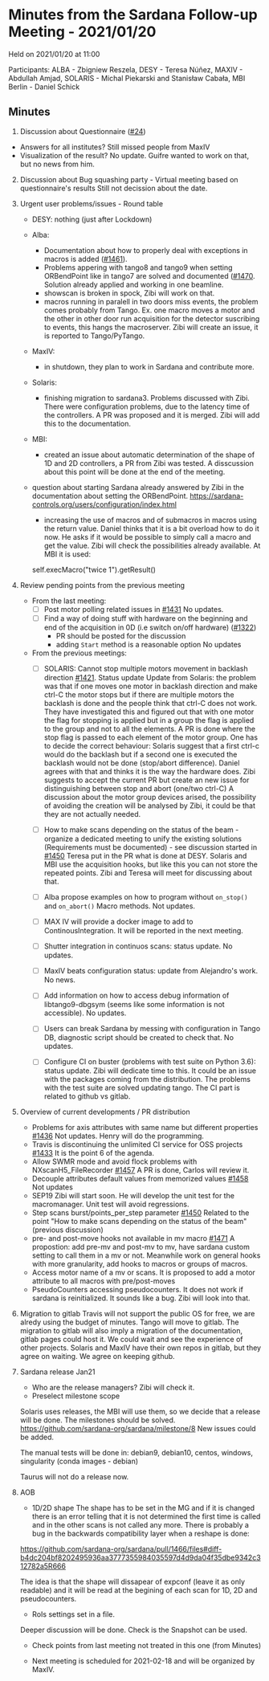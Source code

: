 # Minutes from the Sardana Follow-up Meeting - 2021/01/20

Held on 2021/01/20 at 11:00

Participants: ALBA - Zbigniew Reszela, DESY - Teresa Núñez, MAXIV -  Abdullah Amjad, SOLARIS - Michal Piekarski and Stanisław Cabała, MBI Berlin - Daniel Schick

## Minutes

1. Discussion about Questionnaire ([#24](https://github.com/sardana-org/sardana-followup/issues/24))
  - Answers for all institutes?
    Still missed people from MaxIV
  - Visualization of the result?
    No update. Guifre wanted to work on that, but no news from him.
2. Discussion about Bug squashing party - Virtual meeting based on questionnaire's results
    Still not decission about the date.
3. Urgent user problems/issues - Round table
    - DESY: nothing (just after Lockdown)
    - Alba:
      - Documentation about how to properly deal with exceptions in macros is added ([#1461](https://github.com/sardana-org/sardana/pull/1461)).
      - Problems appering with tango8 and tango9 when setting ORBendPoint like in tango7 are solved
        and documented ([#1470](https://github.com/sardana-org/sardana/pull/1470). Solution already applied
	and working in one beamline.
      - showscan is broken in spock, Zibi will work on that.
      - macros running in paralell in two doors miss events, the problem comes probably from Tango.
        Ex. one macro moves a motor and the other in other door run acquisition for the detector suscribing
	to events, this hangs the macroserver. Zibi will create an issue, it is reported to Tango/PyTango.
   - MaxIV:
       - in shutdown, they plan to work in Sardana and contribute more.
   - Solaris:
        - finishing migration to sardana3. Problems discussed with Zibi. There were configuration
	  problems, due to the latency time of the controllers.
	  A PR was proposed and it is merged. Zibi will add this to the documentation.
   - MBI:
        - created an issue about automatic determination of the shape of 1D and 2D controllers, a PR from
	  Zibi was tested. A disscussion about this point will be done at the end of the meeting.
	- question about starting Sardana already answered by Zibi in the documentation about setting the
	  ORBendPoint.
	  https://sardana-controls.org/users/configuration/index.html
        - increasing the use of macros and of submacros in macros using the return value.
	  Daniel thinks that it is a bit overload how to do it now. He asks if it would be possible to simply call
	  a macro and get the value. Zibi will check the possibilities already available. At MBI it is used:
	   
	  self.execMacro("twice 1").getResult()

	  
4. Review pending points from the previous meeting
    - From the last meeting:
        - [ ] Post motor polling related issues in [#1431](https://github.com/sardana-org/sardana/issues/1431)
	      No updates.
        - [ ] Find a way of doing stuff with hardware on the beginning and end of the acquisition in 0D (i.e switch on/off hardware) ([#1322](https://github.com/sardana-org/sardana/issues/1322))
            - PR should be posted for the discussion
            - adding `Start` method is a reasonable option
	      No updates
    - From the previous meetings:
        - [ ] SOLARIS: Cannot stop multiple motors movement in backlash direction [#1421](https://github.com/sardana-org/sardana/issues/1421). Status update
	      Update from Solaris: the problem was that if one moves one motor in backlash direction and make ctrl-C the motor stops
	      but if there are multiple motors the backlash is done and the people think that ctrl-C does not work.
	      They have investigated this and figured out that with one motor the flag for stopping is applied but in a group the flag is
	      applied to the group and not to all the elements. A PR is done where the stop flag is passed to each element of
	      the motor group. One has to decide the correct behaviour: Solaris suggest that a first ctrl-c would do the backlash
	      but if a second one is executed the backlash would not be done (stop/abort difference).
	      Daniel agrees with that and thinks it is the way the hardware does.
	      Zibi suggests to accept the current PR but create an new issue for distinguishing between stop and abort
	      (one/two ctrl-C)
	      A discussion about the motor group devices arised, the possibility of avoiding the creation will be analysed by
	      Zibi, it could be that they are not actually needed.
        - [ ] How to make scans depending on the status of the beam - organize a dedicated meeting to unify the existing solutions (Requirements must be documented) - see discussion started in [#1450](https://github.com/sardana-org/sardana/issues/1450)
	      Teresa put in the PR what is done at DESY.
	      Solaris and MBI use the acquisition hooks, but like this you can not store the repeated points.
	      Zibi and Teresa will meet for discussing about that.
	  
        - [ ] Alba propose examples on how to program without `on_stop()` and `on_abort()` Macro methods.
	   Not updates.
        - [ ] MAX IV will provide a docker image to add to ContinousIntegration.
	   It will be reported in the next meeting.
        - [ ] Shutter integration in continuos scans: status update.
	   No updates.
        - [ ] MaxIV beats configuration status: update from  Alejandro's work.
	   No news.
        - [ ] Add information on how to access debug information of libtango9-dbgsym (seems like some information is not accessible).
	   No updates.
        - [ ] Users can break Sardana by messing with configuration in Tango DB, diagnostic script should be created to check that.
	   No updates.
        - [ ] Configure CI on buster (problems with test suite on Python 3.6): status update.
	   Zibi will dedicate time to this. It could be an issue with the packages
	   coming from the distribution. The problems with the test suite are solved updating
	   tango. The CI part is related to github vs gitlab.

5. Overview of current developments / PR distribution
    - Problems for axis attributes with same name but different properties [#1436](https://github.com/sardana-org/sardana/issues/1436)
      Not updates. Henry will do the programming.
    - Travis is discontinuing the unlimited CI service for OSS projects [#1433](https://github.com/sardana-org/sardana/issues/1433)
      It is the point 6 of the agenda.
    - Allow SWMR mode and avoid flock problems with NXscanH5_FileRecorder [#1457](https://github.com/sardana-org/sardana/issues/1457)
      A PR is done, Carlos will review it.
    - Decouple attributes default values from memorized values [#1458](https://github.com/sardana-org/sardana/issues/1458)
      Not updates
    - SEP19
      Zibi will start soon. He will develop the unit test for the macromanager. Unit test will avoid regressions.
    - Step scans burst/points_per_step parameter [#1450](https://github.com/sardana-org/sardana/issues/1450)
      Related to the point "How to make scans depending on the status of the beam" (previous discussion)
    - pre- and post-move hooks not available in mv macro [#1471](https://github.com/sardana-org/sardana/issues/1471)
      A propostion: add pre-mv and post-mv to mv, have sardana custom setting to call them in a mv or not.
      Meanwhile work on general hooks with more granularity, add hooks to macros or groups of macros.
    - Access motor name of a mv or scans.
      It is proposed to add a motor attribute to all macros with pre/post-moves
    - PseudoCounters accessing pseudocounters.
      It does not work if sardana is reinitialized. It sounds like a bug.
      Zibi will look into that.
    
6. Migration to gitlab
    Travis will not support the public OS for free, we are alredy using the budget
    of minutes. Tango will move to gitlab.
    The migration to gitlab will also imply a migration of the documentation, gitlab pages could host it.
    We could wait and see the experience of other projects.
    Solaris and MaxIV have their own repos in gitlab, but they agree on waiting.
    We agree on keeping github.
    
    
7. Sardana release Jan21
   - Who are the release managers?
     Zibi will check it.
   - Preselect milestone scope

   Solaris uses releases, the MBI will use them, so we decide that a release will be done.
   The milestones should be solved.
   https://github.com/sardana-org/sardana/milestone/8
   New issues could be added.

   The manual tests will be done in:
   debian9, debian10, centos, windows, singularity (conda images - debian)

   Taurus will not do a release now.

8. AOB
    - 1D/2D shape
    The shape has to be set in the MG and if it is changed there is an error
    telling that it is not determined the first time is called and in the other
    scans is not called any more. There is probably a bug in the
    backwards compatibility layer when a reshape is done:
 
    https://github.com/sardana-org/sardana/pull/1466/files#diff-b4dc204bf8202495936aa3777355984035597d4d9da04f35dbe9342c312782a5R666

    The idea is that the shape will dissapear of expconf (leave it as only readable) and it will be read at
    the begining of each scan for 1D, 2D and pseudocounters.

    - RoIs settings set in a file.

    Deeper discussion will be done. Check is the Snapshot can be used.

    - Check points from last meeting not treated in this one (from Minutes)

    - Next meeting is scheduled for 2021-02-18 and will be organized by MaxIV.
